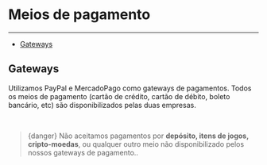 # Meios de pagamento

---

- [Gateways](#gateways)

<a name="gateway"></a>
## Gateways    

Utilizamos PayPal e MercadoPago como gateways de pagamentos. Todos os meios de pagamento (cartão de crédito, cartão de débito, boleto bancário, etc) são disponibilizados pelas duas empresas. 

<br>

> {danger} Não aceitamos pagamentos por **depósito, itens de jogos, cripto-moedas**, ou qualquer outro meio não disponibilizado pelos nossos gateways de pagamento..
 
